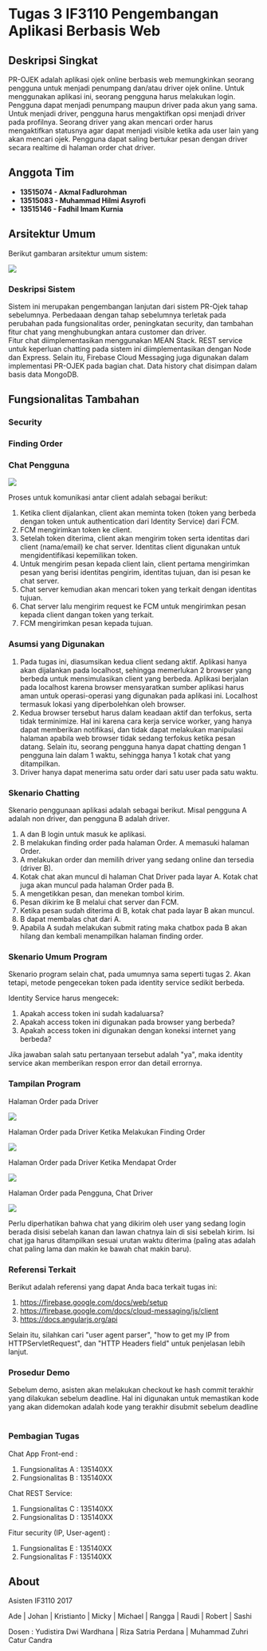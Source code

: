 # Tugas 3 IF3110 Pengembangan Aplikasi Berbasis Web

## Deskripsi Singkat
PR-OJEK adalah aplikasi ojek online berbasis web memungkinkan seorang pengguna untuk menjadi penumpang dan/atau driver ojek online. Untuk menggunakan aplikasi ini, seorang pengguna harus melakukan login. Pengguna dapat menjadi penumpang maupun driver pada akun yang sama. Untuk menjadi driver, pengguna harus mengaktifkan opsi menjadi driver pada profilnya.
Seorang driver yang akan mencari order harus mengaktifkan statusnya agar dapat menjadi visible ketika ada user lain yang akan mencari ojek. Pengguna dapat saling bertukar pesan dengan driver secara realtime di halaman order chat driver.

## Anggota Tim
* **13515074 - Akmal Fadlurohman** <br />
* **13515083 - Muhammad Hilmi Asyrofi** <br />
* **13515146 - Fadhil Imam Kurnia** <br />

## Arsitektur Umum

Berikut gambaran arsitektur umum sistem:

![](img/arsitektur_umum.png)

### Deskripsi Sistem
Sistem ini merupakan pengembangan lanjutan dari sistem PR-Ojek tahap sebelumnya. Perbedaaan dengan tahap sebelumnya terletak pada perubahan pada fungsionalitas order, peningkatan security, dan tambahan fitur chat yang menghubungkan antara customer dan driver. <br /> 
Fitur chat diimplementasikan menggunakan MEAN Stack. REST service untuk keperluan chatting pada sistem ini diimplementasikan dengan Node dan Express. Selain itu, Firebase Cloud Messaging juga digunakan dalam implementasi PR-OJEK pada bagian chat. Data history chat disimpan dalam basis data MongoDB.

## Fungsionalitas Tambahan

### Security
### Finding Order
### Chat Pengguna

![](img/mekanisme_chat.png)

Proses untuk komunikasi antar client adalah sebagai berikut:
1. Ketika client dijalankan, client akan meminta token (token yang berbeda dengan token untuk authentication dari Identity Service) dari FCM.
2. FCM mengirimkan token ke client.
3. Setelah token diterima, client akan mengirim token serta identitas dari client (nama/email) ke chat server. Identitas client digunakan untuk mengidentifikasi kepemilikan token.
4. Untuk mengirim pesan kepada client lain, client pertama mengirimkan pesan yang berisi identitas pengirim, identitas tujuan, dan isi pesan ke chat server.
5. Chat server kemudian akan mencari token yang terkait dengan identitas tujuan.
6. Chat server lalu mengirim request ke FCM untuk mengirimkan pesan kepada client dangan token yang terkait.
7. FCM mengirimkan pesan kepada tujuan.

### Asumsi yang Digunakan
1. Pada tugas ini, diasumsikan kedua client sedang aktif. Aplikasi hanya akan dijalankan pada localhost, sehingga memerlukan 2 browser yang berbeda untuk mensimulasikan client yang berbeda. Aplikasi berjalan pada localhost karena browser mensyaratkan sumber aplikasi harus aman untuk operasi-operasi yang digunakan pada aplikasi ini. Localhost termasuk lokasi yang diperbolehkan oleh browser.
2. Kedua browser tersebut harus dalam keadaan aktif dan terfokus, serta tidak terminimize. Hal ini karena cara kerja service worker, yang hanya dapat memberikan notifikasi, dan tidak dapat melakukan manipulasi halaman apabila web browser tidak sedang terfokus ketika pesan datang.
Selain itu, seorang pengguna hanya dapat chatting dengan 1 pengguna lain dalam 1 waktu, sehingga hanya 1 kotak chat yang ditampilkan.
3. Driver hanya dapat menerima satu order dari satu user pada satu waktu.

### Skenario Chatting
Skenario penggunaan aplikasi adalah sebagai berikut.
Misal pengguna A adalah non driver, dan pengguna B adalah driver.
1. A dan B login untuk masuk ke aplikasi.
2. B melakukan finding order pada halaman Order. A memasuki halaman Order.
3. A melakukan order dan memilih driver yang sedang online dan tersedia (driver B).
4. Kotak chat akan muncul di halaman Chat Driver pada layar A. Kotak chat juga akan muncul pada halaman Order pada B.
5. A mengetikkan pesan, dan menekan tombol kirim.
6. Pesan dikirim ke B melalui chat server dan FCM.
7. Ketika pesan sudah diterima di B, kotak chat pada layar B akan muncul.
8. B dapat membalas chat dari A.
9. Apabila A sudah melakukan submit rating maka chatbox pada B akan hilang dan kembali menampilkan halaman finding order.

### Skenario Umum Program
Skenario program selain chat, pada umumnya sama seperti tugas 2. Akan tetapi, metode pengecekan token pada identity service sedikit berbeda.

Identity Service harus mengecek:
1. Apakah access token ini sudah kadaluarsa?
2. Apakah access token ini digunakan pada browser yang berbeda?
3. Apakah access token ini digunakan dengan koneksi internet yang berbeda?

Jika jawaban salah satu pertanyaan tersebut adalah "ya", maka identity service akan memberikan respon error dan detail errornya.

### Tampilan Program
Halaman Order pada Driver

![](img/driver_halaman_order.png)

Halaman Order pada Driver Ketika Melakukan Finding Order

![](img/driver_finding_order.png)

Halaman Order pada Driver Ketika Mendapat Order

![](img/driver_got_order.png)

Halaman Order pada Pengguna, Chat Driver

![](img/pengguna_chat_driver.png)

Perlu diperhatikan bahwa chat yang dikirim oleh user yang sedang login berada disisi sebelah kanan dan lawan chatnya lain di sisi sebelah kirim. Isi chat jga harus ditampilkan sesuai urutan waktu diterima (paling atas adalah chat paling lama dan makin ke bawah chat makin baru).

### Referensi Terkait
Berikut adalah referensi yang dapat Anda baca terkait tugas ini:
1. https://firebase.google.com/docs/web/setup
2. https://firebase.google.com/docs/cloud-messaging/js/client
3. https://docs.angularjs.org/api


Selain itu, silahkan cari "user agent parser", "how to get my IP from HTTPServletRequest", dan "HTTP Headers field" untuk penjelasan lebih lanjut.


### Prosedur Demo
Sebelum demo, asisten akan melakukan checkout ke hash commit terakhir yang dilakukan sebelum deadline. Hal ini digunakan untuk memastikan kode yang akan didemokan adalah kode yang terakhir disubmit sebelum deadline
<br />
<br />


### Pembagian Tugas

Chat App Front-end :
1. Fungsionalitas A : 135140XX  
2. Fungsionalitas B : 135140XX  


Chat REST Service:  
1. Fungsionalitas C : 135140XX  
2. Fungsionalitas D : 135140XX  

Fitur security (IP, User-agent) :
1. Fungsionalitas E : 135140XX
2. Fungsionalitas F : 135140XX


## About

Asisten IF3110 2017

Ade | Johan | Kristianto | Micky | Michael | Rangga | Raudi | Robert | Sashi

Dosen : Yudistira Dwi Wardhana | Riza Satria Perdana | Muhammad Zuhri Catur Candra
